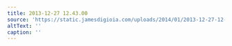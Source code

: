 ```yaml
---
title: 2013-12-27 12.43.00
source: 'https://static.jamesdigioia.com/uploads/2014/01/2013-12-27-12-43-00-scaled.jpg'
altText: ''
caption: ''
---
```


